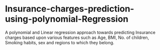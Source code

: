 # Insurance-charges-prediction-using-polynomial-Regression
A polynomial and Linear regression approach towards predicting Insurance charges based upon various features such as Age, BMI, No. of children, Smoking habits, sex and regions to which they belong.
